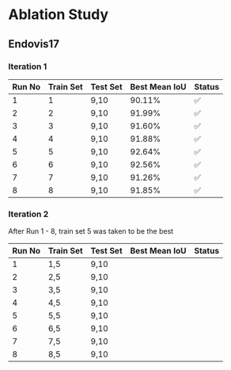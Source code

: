 # Ablation Study

## Endovis17

### Iteration 1
| Run No | Train Set | Test Set | Best Mean IoU | Status |
| ------ | --------- | -------- | ------------- | ------ |
| 1      | 1         | 9,10     | 90.11%        | ✅     |
| 2      | 2         | 9,10     | 91.99%        | ✅     |
| 3      | 3         | 9,10     | 91.60%        | ✅     |
| 4      | 4         | 9,10     | 91.88%        | ✅     |
| 5      | 5         | 9,10     | 92.64%        | ✅     |
| 6      | 6         | 9,10     | 92.56%        | ✅     |
| 7      | 7         | 9,10     | 91.26%        | ✅     |
| 8      | 8         | 9,10     | 91.85%        | ✅     |

### Iteration 2
After Run 1 - 8, train set 5 was taken to be the best

| Run No | Train Set | Test Set | Best Mean IoU | Status |
| ------ | --------- | -------- | ------------- | ------ |
| 1      | 1,5       | 9,10     | |      |
| 2      | 2,5       | 9,10     | |      |
| 3      | 3,5       | 9,10     | |      |
| 4      | 4,5       | 9,10     | |      |
| 5      | 5,5       | 9,10     | |      |
| 6      | 6,5       | 9,10     | |      |
| 7      | 7,5       | 9,10     | |      |
| 8      | 8,5       | 9,10     | |      |